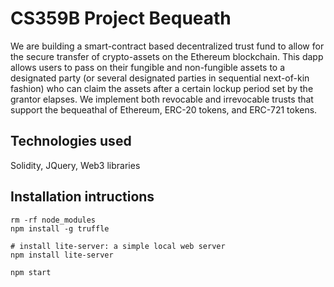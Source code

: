 # CS359B Project Bequeath
We are building a smart-contract based decentralized trust fund to allow for the secure transfer of crypto-assets on the Ethereum blockchain. This dapp allows users to pass on their fungible and non-fungible assets to a designated party (or several designated parties in sequential next-of-kin fashion) who can claim the assets after a certain lockup period set by the grantor elapses. We implement both revocable and irrevocable trusts that support the bequeathal of Ethereum, ERC-20 tokens, and ERC-721 tokens.

## Technologies used

Solidity, JQuery, Web3 libraries

## Installation intructions

```
rm -rf node_modules
npm install -g truffle

# install lite-server: a simple local web server
npm install lite-server

npm start

```
